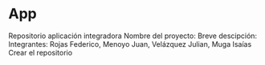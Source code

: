 # App
Repositorio aplicación integradora
Nombre del proyecto:
Breve descipción:
Integrantes: Rojas Federico, Menoyo Juan, Velázquez Julian, Muga Isaías
Crear el repositorio
